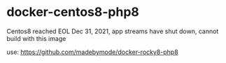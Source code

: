 # docker-centos8-php8

Centos8 reached EOL Dec 31, 2021, app streams have shut down, cannot build with this image

use: https://github.com/madebymode/docker-rocky8-php8
